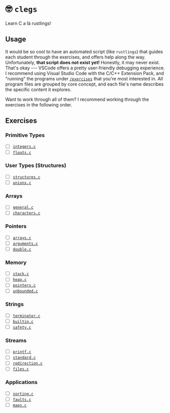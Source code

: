 # 🤓 `clegs`

Learn C a là rustlings!

## Usage

It would be so cool to have an automated script (like `rustlings`) that guides each student 
through the exercises, and offers help along the way. Unfortunately, **that script does not 
exist yet!** Honestly, it may never exist. That's okay --- VSCode offers a pretty 
user-friendly debugging experience. I recommend using Visual Studio Code with the C/C++ 
Extension Pack, and "running" the programs under [`/exercises`](/exercises/) that you're 
most interested in. All program files are grouped by core concept, and each file's name 
describes the specific content it explores.

Want to work through all of them? I recommend working through the exercises in the following order.

## Exercises

### Primitive Types

- [ ] [`integers.c`](/exercises/primitives/integers.c)
- [ ] [`floats.c`](/exercises/primitives/floats.c)

### User Types (Structures)

- [ ] [`structures.c`](/exercises/structs/structures.c)
- [ ] [`unions.c`](/exersises/structs/unions.c)

### Arrays 

- [ ] [`general.c`](/exercises/arrays/general.c)
- [ ] [`characters.c`](/exercises/arrays/characters.c)

### Pointers

- [ ] [`arrays.c`](/exercises/pointers/arrays.c)
- [ ] [`arguments.c`](/exersises/pointers/arguments.c)
- [ ] [`double.c`](/exercises/pointers/double.c)

### Memory

- [ ] [`stack.c`](/exercises/memory/stack.c)
- [ ] [`heap.c`](/exercises/memory/heap.c)
- [ ] [`pointers.c`](/exercises/memory/pointers.c)
- [ ] [`unbounded.c`](/exercises/memory/unbounded.c)

### Strings

- [ ] [`terminator.c`](/exercises/strings/terminator.c)
- [ ] [`builtin.c`](/exercises/strings/builtin.c)
- [ ] [`safety.c`](/exercises/strings/safety.c)

### Streams

- [ ] [`printf.c`](/exercises/streams/printf.c)
- [ ] [`standard.c`](/exercises/streams/standard.c)
- [ ] [`redirection.c`](/exercises/streams/redirection.c)
- [ ] [`files.c`](/exercises/streams/files.c)

### Applications

- [ ] [`sorting.c`](/exercises/applications/sorting.c)
- [ ] [`faults.c`](/exercises/applications/faults.c)
- [ ] [`maps.c`](/exercises/applications/maps.c)
